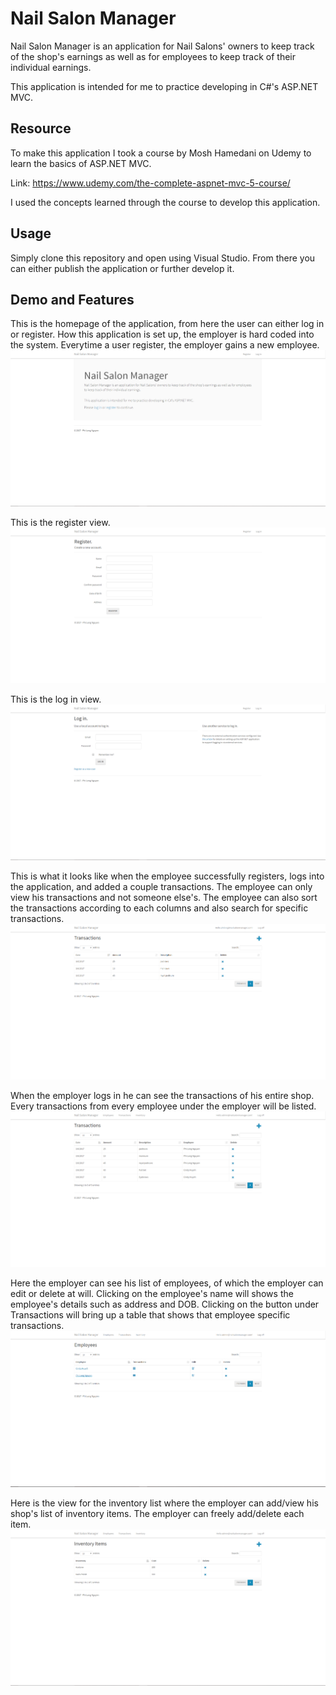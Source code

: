 # Nail Salon Manager
Nail Salon Manager is an application for Nail Salons' owners to keep track of the shop's earnings as well as for employees to keep track of their individual earnings.

This application is intended for me to practice developing in C#'s ASP.NET MVC.

## Resource
To make this application I took a course by Mosh Hamedani on Udemy to learn the basics of ASP.NET MVC.

Link: https://www.udemy.com/the-complete-aspnet-mvc-5-course/

I used the concepts learned through the course to develop this application.

## Usage
Simply clone this repository and open using Visual Studio. From there you can either publish the application or further develop it.

## Demo and Features

This is the homepage of the application, from here the user can either log in or register. How this application is set up, the employer is hard coded into the system. Everytime a user register, the employer gains a new employee.
![homepage](demo/homepage.PNG)

This is the register view.
![register](demo/register.PNG)

This is the log in view.
![login](demo/login.PNG)

This is what it looks like when the employee successfully registers, logs into the application, and added a couple transactions. The employee can only view his transactions and not someone else's. The employee can also sort the transactions according to each columns and also search for specific transactions.
![employeehomepage](demo/employeeSeedTransaction.PNG)

When the employer logs in he can see the transactions of his entire shop. Every transactions from every employee under the employer will be listed.
![employerhomepage](demo/EmployerTransactionsView.PNG)

Here the employer can see his list of employees, of which the employer can edit or delete at will. Clicking on the employee's name will shows the employee's details such as address and DOB. Clicking on the button under Transactions will bring up a table that shows that employee specific transactions.
![employerEmployees](demo/EmployerEmployeesView.PNG)

Here is the view for the inventory list where the employer can add/view his shop's list of inventory items. The employer can freely add/delete each item.
![inventory](demo/EmployerInventoryView.PNG)
